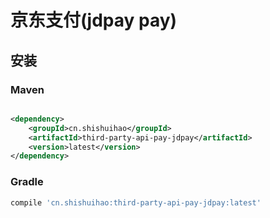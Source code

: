 # 京东支付(jdpay pay)

## 安装

### Maven

```xml

<dependency>
    <groupId>cn.shishuihao</groupId>
    <artifactId>third-party-api-pay-jdpay</artifactId>
    <version>latest</version>
</dependency>
```

### Gradle

```groovy
compile 'cn.shishuihao:third-party-api-pay-jdpay:latest'
```
